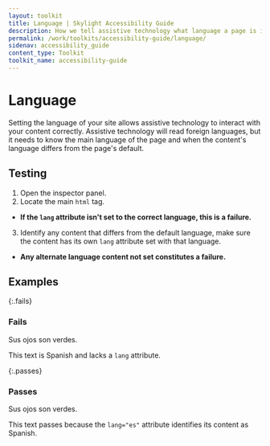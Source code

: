 ```yaml
---
layout: toolkit
title: Language | Skylight Accessibility Guide
description: How we tell assistive technology what language a page is in.
permalink: /work/toolkits/accessibility-guide/language/
sidenav: accessibility_guide
content_type: Toolkit
toolkit_name: accessibility-guide
---
```


# Language

Setting the language of your site allows assistive technology to interact with your content correctly. Assistive technology will read foreign languages, but it needs to know the main language of the page and when the content's language differs from the page's default.

## Testing

1. Open the inspector panel.
2. Locate the main ```html``` tag.
  * **If the ```lang``` attribute isn't set to the correct language, this is a failure.**
3. Identify any content that differs from the default language, make sure the content has its own ```lang``` attribute set with that language.
  * **Any alternate language content not set constitutes a failure.**

## Examples

{:.fails}
### Fails

<div class="example">
Sus ojos son verdes.
</div>

This text is Spanish and lacks a ```lang``` attribute.

{:.passes}
### Passes

<div class="example">
<p lang="es">Sus ojos son verdes.</p>
</div>

This text passes because the ```lang="es"``` attribute identifies its content as Spanish.
